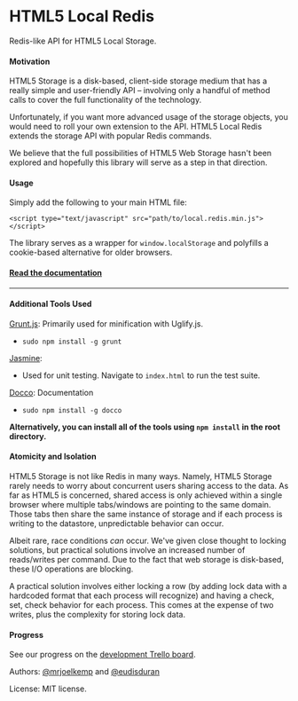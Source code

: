 HTML5 Local Redis
=================

Redis-like API for HTML5 Local Storage.

#### Motivation

HTML5 Storage is a disk-based, client-side storage medium that has a really simple and user-friendly API – involving only a handful of method calls to cover the full functionality of the technology.

Unfortunately, if you want more advanced usage of the storage objects, you would need to roll your own extension to the API. HTML5 Local Redis extends the storage API with popular Redis commands.

We believe that the full possibilities of HTML5 Web Storage hasn't been explored and hopefully this library will serve as a step in that direction.

#### Usage

Simply add the following to your main HTML file:

    <script type="text/javascript" src="path/to/local.redis.min.js"></script>

The library serves as a wrapper for `window.localStorage` and polyfills a cookie-based alternative for older browsers.

#### [Read the documentation](http://mrjoelkemp.github.com/html5-local-redis)

***

#### Additional Tools Used

[Grunt.js](https://github.com/cowboy/grunt): Primarily used for minification with Uglify.js.

* `sudo npm install -g grunt`

[Jasmine](http://pivotal.github.com/jasmine/):

* Used for unit testing. Navigate to `index.html` to run the test suite.

[Docco](https://github.com/jashkenas/docco): Documentation

* `sudo npm install -g docco`

**Alternatively, you can install all of the tools using `npm install` in the root directory.**

#### Atomicity and Isolation

HTML5 Storage is not like Redis in many ways. Namely, HTML5 Storage rarely needs to worry about concurrent users sharing access to the data. As far as HTML5 is concerned, shared access is only achieved within a single browser where multiple tabs/windows are pointing to the same domain. Those tabs then share the same instance of storage and if each process is writing to the datastore, unpredictable behavior can occur.

Albeit rare, race conditions *can* occur. We've given close thought to locking solutions, but practical solutions involve an increased number of reads/writes per command. Due to the fact that web storage is disk-based, these I/O operations are blocking.

A practical solution involves either locking a row (by adding lock data with a hardcoded format that each process will recognize) and having a
check, set, check behavior for each process. This comes at the expense of two writes, plus the complexity for storing lock data.

#### Progress

See our progress on the [development Trello board](http://bit.ly/NYgW7c).

Authors: [@mrjoelkemp](https://twitter.com/mrjoelkemp) and [@eudisduran](https://twitter.com/eudisduran)

License: MIT license.